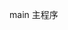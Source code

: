 <!--
 * @Description: ##  描述文件功能  ##
 * @Author: AmarsDing
 * @Date: 2022-05-26 11:23:07
 * @Copyright: 北京迈特力德信息技术有限公司, METLED@2021
-->

main 主程序
